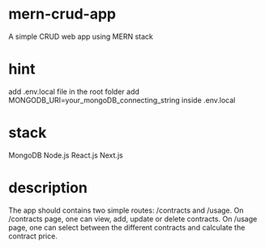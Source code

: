 # mern-crud-app
A simple CRUD web app using MERN stack

# hint
add .env.local file in the root folder
add MONGODB_URI=your_mongoDB_connecting_string inside .env.local

# stack
MongoDB
Node.js
React.js
Next.js

# description
The app should contains two simple routes: /contracts and /usage. 
On /contracts page, one can view, add, update or delete contracts.
On /usage page, one can select between the different contracts and calculate the contract price.
